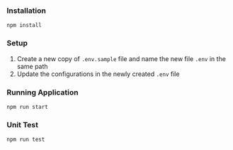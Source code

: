 ### Installation

`npm install`


### Setup

1. Create a new copy of `.env.sample` file and name the new file `.env` in the same path
2. Update the configurations in the newly created `.env` file

### Running Application

`npm run start`

### Unit Test

`npm run test`